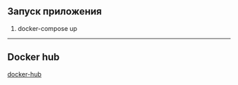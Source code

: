 ## Запуск приложения

1. docker-compose up

---

## Docker hub

[docker-hub](https://hub.docker.com/repository/docker/alexander7373/netology-books/general)

